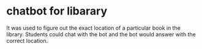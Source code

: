 # chatbot for libarary

It was used to figure out the exact location of a particular book in the library. Students could chat with the bot and the bot would answer with the correct location. 